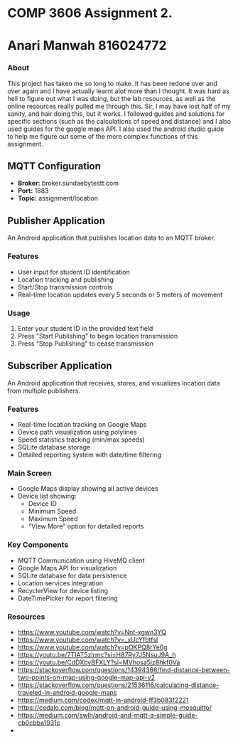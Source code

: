 
# COMP 3606 Assignment 2.
# Anari Manwah 816024772
### About
This project has taken me so long to make. It has been redone over and over again and I have actually learnt alot more than I thought. It was hard as hell to figure out what I was doing, but the lab resources, as well as the online resources really pulled me through this. Sir, I may have lost half of my sanity, and hair doing this, but it works. I followed guides and solutions for specific sections (such as the calculations of speed and distance) and I also used guides for the google maps API. I also used the android studio guide to help me figure out some of the more complex functions of this assignment.

## MQTT Configuration
- **Broker:** broker.sundaebytestt.com
- **Port:** 1883
- **Topic:** assignment/location

## Publisher Application

An Android application that publishes location data to an MQTT broker.

### Features
- User input for student ID identification
- Location tracking and publishing
- Start/Stop transmission controls
- Real-time location updates every 5 seconds or 5 meters of movement

### Usage
1. Enter your student ID in the provided text field
2. Press "Start Publishing" to begin location transmission
3. Press "Stop Publishing" to cease transmission

## Subscriber Application

An Android application that receives, stores, and visualizes location data from multiple publishers.

### Features
- Real-time location tracking on Google Maps
- Device path visualization using polylines
- Speed statistics tracking (min/max speeds)
- SQLite database storage
- Detailed reporting system with date/time filtering

### Main Screen
- Google Maps display showing all active devices
- Device list showing:
  - Device ID
  - Minimum Speed
  - Maximum Speed
  - "View More" option for detailed reports


### Key Components
- MQTT Communication using HiveMQ client
- Google Maps API for visualization
- SQLite database for data persistence
- Location services integration
- RecyclerView for device listing
- DateTimePicker for report filtering

### Resources
- https://www.youtube.com/watch?v=Nnt-xgwn3YQ
- https://www.youtube.com/watch?v=_xUcYfbtfsI
- https://www.youtube.com/watch?v=pOKPQ8rYe6g
- https://youtu.be/7TIAT5zlrmc?si=H87Ry7J5NsuJ9A_h
- https://youtu.be/CdDXbvBFXLY?si=MVhosa5iz8hkf0Va
- https://stackoverflow.com/questions/14394366/find-distance-between-two-points-on-map-using-google-map-api-v2
- https://stackoverflow.com/questions/21536116/calculating-distance-traveled-in-android-google-maps
- https://medium.com/codex/mqtt-in-android-ff3b083f2221
- https://cedalo.com/blog/mqtt-on-android-guide-using-mosquitto/
- https://medium.com/swlh/android-and-mqtt-a-simple-guide-cb0cbba1931c
-     

